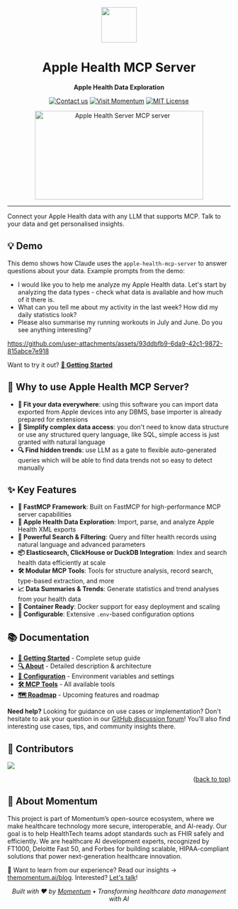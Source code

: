 <a name="readme-top"></a>

<div align="center">
  <img src="https://cdn.prod.website-files.com/66a1237564b8afdc9767dd3d/66df7b326efdddf8c1af9dbb_Momentum%20Logo.svg" height="80">
  <h1>Apple Health MCP Server</h1>
  <p><strong>Apple Health Data Exploration</strong></p>

  [![Contact us](https://img.shields.io/badge/Contact%20us-AFF476.svg?style=for-the-badge&logo=mail&logoColor=black)](mailto:hello@themomentum.ai?subject=Apple%20Health%20MCP%20Server%20Inquiry)
  [![Visit Momentum](https://img.shields.io/badge/Visit%20Momentum-1f6ff9.svg?style=for-the-badge&logo=safari&logoColor=white)](https://themomentum.ai)
  [![MIT License](https://img.shields.io/badge/License-MIT-636f5a.svg?style=for-the-badge&logo=opensourceinitiative&logoColor=white)](LICENSE)

  <a href="https://glama.ai/mcp/servers/@the-momentum/apple-health-mcp-server">
    <img width="380" height="200" src="https://glama.ai/mcp/servers/@the-momentum/apple-health-mcp-server/badge" alt="Apple Health Server MCP server" />
  </a>
</div>

---
Connect your Apple Health data with any LLM that supports MCP. Talk to your data and get personalised insights.

## 💡 Demo

This demo shows how Claude uses the `apple-health-mcp-server` to answer questions about your data. Example prompts from the demo:
- I would like you to help me analyze my Apple Health data. Let's start by analyzing the data types - check what data is available and how much of it there is.
- What can you tell me about my activity in the last week? How did my daily statistics look?
- Please also summarise my running workouts in July and June. Do you see anything interesting?

https://github.com/user-attachments/assets/93ddbfb9-6da9-42c1-9872-815abce7e918


Want to try it out? **[🚀 Getting Started](docs/getting-started.md)**

## 🌟 Why to use Apple Health MCP Server?

 - **🧩 Fit your data everywhere**: using this software you can import data exported from Apple devices into any DBMS, base importer is already prepared for extensions
 - **🎯 Simplify complex data access**: you don't need to know data structure or use any structured query language, like SQL, simple access is just granted with natural language
 - **🔍︎ Find hidden trends**: use LLM as a gate to flexible auto-generated queries which will be able to find data trends not so easy to detect manually

## ✨ Key Features

- **🚀 FastMCP Framework**: Built on FastMCP for high-performance MCP server capabilities
- **🍏 Apple Health Data Exploration**: Import, parse, and analyze Apple Health XML exports
- **🔎 Powerful Search & Filtering**: Query and filter health records using natural language and advanced parameters
- **📦 Elasticsearch, ClickHouse or DuckDB Integration**: Index and search health data efficiently at scale
- **🛠️ Modular MCP Tools**: Tools for structure analysis, record search, type-based extraction, and more
- **📈 Data Summaries & Trends**: Generate statistics and trend analyses from your health data
- **🐳 Container Ready**: Docker support for easy deployment and scaling
- **🔧 Configurable**: Extensive ```.env```-based configuration options

## 📚 Documentation

- **[🚀 Getting Started](docs/getting-started.md)** - Complete setup guide
- **[🔍 About](docs/about.md)** - Detailed description & architecture
- **[🔧 Configuration](docs/configuration.md)** - Environment variables and settings
- **[🛠️ MCP Tools](docs/mcp-tools.md)** - All available tools
- **[🗺️ Roadmap](docs/roadmap.md)** - Upcoming features and roadmap

**Need help?** Looking for guidance on use cases or implementation? Don't hesitate to ask your question in our [GitHub discussion forum](https://github.com/the-momentum/apple-health-mcp-server/discussions)! You'll also find interesting use cases, tips, and community insights there.

## 👥 Contributors

<a href="https://github.com/the-momentum/apple-health-mcp-server/graphs/contributors">
  <img src="https://contrib.rocks/image?repo=the-momentum/apple-health-mcp-server" />
</a>

<p align="right">(<a href="#readme-top">back to top</a>)</p>

## 💼 About Momentum
This project is part of Momentum’s open-source ecosystem, where we make healthcare technology more secure, interoperable, and AI-ready. Our goal is to help HealthTech teams adopt standards such as FHIR safely and efficiently. We are healthcare AI development experts, recognized by FT1000, Deloitte Fast 50, and Forbes for building scalable, HIPAA-compliant solutions that power next-generation healthcare innovation.

📖 Want to learn from our experience? Read our insights → <a href="https://www.themomentum.ai/blog">themomentum.ai/blog</a>.
Interested? <a href="http://themomentum.ai/lets-talk">Let's talk</a>!

<div align="center">
  <p><em>Built with ❤️ by <a href="https://themomentum.ai">Momentum</a> • Transforming healthcare data management with AI</em></p>
</div>
